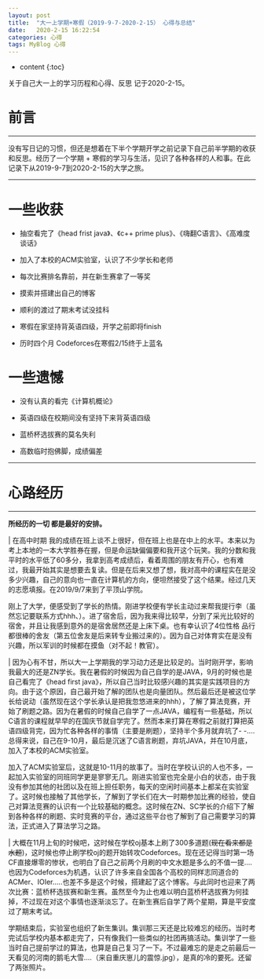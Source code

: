 ```yaml
---
layout: post
title:  "大一上学期+寒假（2019-9-7-2020-2-15） 心得与总结"
date:   2020-2-15 16:22:54
categories: 心得
tags: MyBlog 心得
---
```


* content
{:toc}

关于自己大一上的学习历程和心得、反思 记于2020-2-15。






# 前言

---

没有写日记的习惯，但还是想着在下半个学期开学之前记录下自己前半学期的收获和反思。经历了一个学期 + 寒假的学习与生活，见识了各种各样的人和事。在此记录下从2019-9-7到2020-2-15的大学之旅。

---

# 一些收获

* 抽空看完了《head frist java》、《c++ prime plus》、《嗨翻C语言》、《高难度谈话》

* 加入了本校的ACM实验室，认识了不少学长和老师

* 每次比赛排名靠前，并在新生赛拿了一等奖

* 摸索并搭建出自己的博客

* 顺利的渡过了期末考试没挂科

* 寒假在家坚持背英语四级，开学之前即将finish

* 历时四个月 Codeforces在寒假2/15终于上蓝名

# 一些遗憾

* 没有认真的看完《计算机概论》

* 英语四级在校期间没有坚持下来背英语四级

* 蓝桥杯选拔赛的莫名失利

* 高数临时抱佛脚，成绩偏差

---

# 心路经历

---

**所经历的一切 都是最好的安排。**

| 在高中时期 我的成绩在班上谈不上很好，但在班上也是在中上的水平。本来以为考上本地的一本大学胜券在握，但是命运缺偏偏要和我开这个玩笑。我的分数和我平时的水平低了60多分，我拿到高考成绩后，看着周围的朋友有开心，也有难过，我最开始其实是想要去复读。但是在后来又想了想，我对高中的课程实在是没多少兴趣，自己的意向也一直在计算机的方向，便坦然接受了这个结果。经过几天的志愿填报。在2019/9/7来到了平顶山学院。

刚上了大学，便感受到了学长的热情。刚进学校便有学长主动过来帮我提行李（虽然忘记要联系方式hhh、）。进了宿舍后，因为我来得比较早，分到了采光比较好的宿舍，并且让我感到意外的是宿舍居然还是上床下桌。也有幸认识了4位性格 品行都很棒的舍友（第五位舍友是后来转专业搬过来的）。因为自己对体育实在是没有兴趣，所以军训的时候都在摸鱼（对不起！教官）。

| 因为心有不甘，所以大一上学期我的学习动力还是比较足的。当时刚开学，影响我最大的还是ZN学长。我在暑假的时候因为自己自学的是JAVA，9月的时候也是自己看完了《head first java》，所以自己当时比较感兴趣的其实是实践项目的方向。由于这个原因，自己最开始了解的团队也是向量团队。然后最后还是被这位学长给说动（虽然现在这个学长承认是把我忽悠进来的hhh），了解了算法竞赛，开始了刷题之路。因为在暑假的时候自己自学了一点JAVA，编程有一些基础，所以C语言的课程就早早的在国庆节就自学完了。然而本来打算在寒假之前就打算把英语四级背完，因为忙各种各样的事情（主要是刷题），坚持半个多月就弃坑了- -....总得来说，自己在9-10月，最后是沉迷了C语言刷题，弃坑JAVA，并在10月底，加入了本校的ACM实验室。

加入了ACM实验室后，这就是10-11月的故事了。当时在学校认识的人也不多，一起加入实验室的同班同学更是寥寥无几。刚进实验室也完全是小白的状态，由于我没有参加其他的社团以及在班上担任职务，每天的空闲时间基本上都呆在实验室了。这时候也接触了其他学长，了解到了学长们在大一时期参加比赛的经验，使自己对算法竞赛的认识有一个比较基础的概念。这时候在ZN、SC学长的介绍下了解到各种各样的刷题、实时竞赛的平台，通过这些平台也了解到了自己需要学习的算法，正式进入了算法学习之路。

| 大概在11月上旬的时候吧，这时候在学校oj基本上刷了300多道题(~~现在看来都是水题~~)，这时候也停止刷学校oj的题开始转攻Codeforces。现在还记得当时第一场CF直接爆零的惨状，也明白了自己之前两个月刷的中文水题是多么的不值一提....也因为Codeforces为机遇，认识了许多来自全国各个高校的同样志同道合的ACMer、IOIer.....也差不多是这个时候，搭建起了这个博客。与此同时也迎来了两次比赛：蓝桥杯选拔赛和新生赛。虽然至今为止也难以明白蓝桥杯选拔赛为何挂掉，不过现在对这个事情也逐渐淡忘了。在新生赛后自学了两个星期，算是平安度过了期末考试。

学期结束后，实验室也组织了新生集训。集训那三天还是比较难忘的经历。当时考完试后学校内基本都走完了，只有像我们一些类似的社团再搞活动。集训学了一些当时自己提前学过的算法，也算是自己复习了一下。不过最难忘的是走之前最后一天看见的河南的鹅毛大雪....（来自重庆崽儿的震惊.jpg），是真的冷的要死。还留了两张照片。
